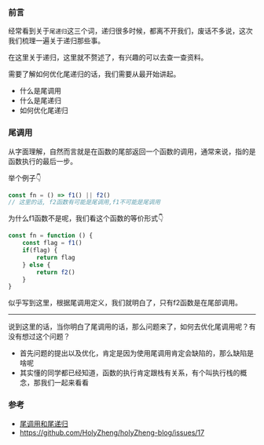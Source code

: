 ### 前言

经常看到关于`尾递归`这三个词，递归很多时候，都离不开我们，废话不多说，这次我们梳理一遍关于递归那些事。





在这里关于递归，这里就不赘述了，有兴趣的可以去查一查资料。



需要了解如何优化尾递归的话，我们需要从最开始讲起。

- 什么是尾调用
- 什么是尾递归
- 如何优化尾递归



### 尾调用

从字面理解，自然而言就是在函数的尾部返回一个函数的调用，通常来说，指的是函数执行的最后一步。

举个例子👇

```js
const fn = () => f1() || f2()
// 这里的话, f2函数有可能是尾调用,f1不可能是尾调用
```

为什么f1函数不是呢，我们看这个函数的等价形式👇

```js
const fn = function () {
    const flag = f1()
    if(flag) {
        return flag
    } else {
        return f2()
    }
}
```

似乎写到这里，根据尾调用定义，我们就明白了，只有f2函数是在尾部调用。



--------

说到这里的话，当你明白了尾调用的话，那么问题来了，如何去优化尾调用呢？有没有想过这个问题？

- 首先问题的提出以及优化，肯定是因为使用尾调用肯定会缺陷的，那么缺陷是啥呢
- 其实懂的同学都已经知道，函数的执行肯定跟栈有关系，有个叫执行栈的概念，那我们一起来看看







### 参考

- [尾调用和尾递归](https://juejin.im/post/6844903590033621006)
- https://github.com/HolyZheng/holyZheng-blog/issues/17